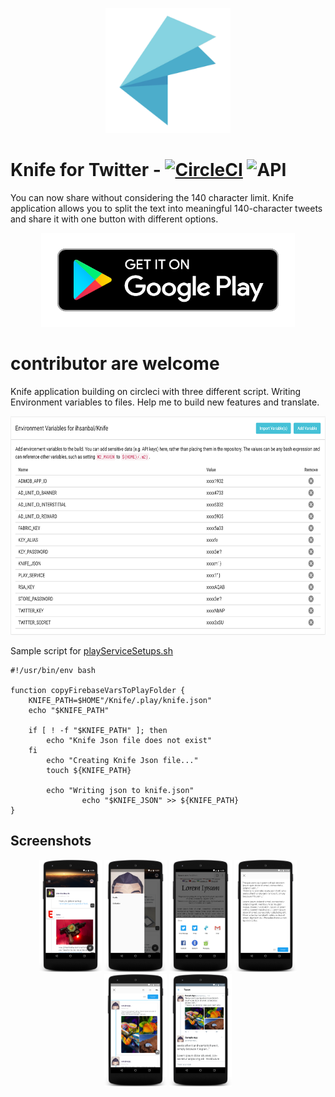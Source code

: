 <p align="center">
    <img src="https://github.com/ihsanbal/Knife/blob/master/app/src/main/ic_launcher-web.png" width="200" height="200"/>
</p>

# Knife for Twitter - [![CircleCI](https://circleci.com/gh/ihsanbal/Knife/tree/master.svg?style=svg)](https://circleci.com/gh/ihsanbal/Knife/tree/master) ![API](https://img.shields.io/badge/API-16%2B-brightgreen.svg?style=square)
You can now share without considering the 140 character limit. Knife application allows you to split the text into meaningful 140-character tweets and share it with one button with different options.
<p align="center">
        <a href="https://play.google.com/store/apps/details?id=com.ihsanbal.knife"> <img src="https://github.com/ihsanbal/Knife/blob/master/img/google-play-badge.png" width="406" height="150"> </a>
</p>

# contributor are welcome
Knife application building on circleci with three different script. Writing Environment variables to files.
Help me to build new features and translate.

<p align="center">
        <a href="https://play.google.com/store/apps/details?id=com.ihsanbal.knife"> <img src="https://github.com/ihsanbal/Knife/blob/development/img/enviroment_variables.png" width="606" height="350"> </a>
</p>

Sample script for [playServiceSetups.sh](https://github.com/ihsanbal/Knife/blob/master/firebaseSetups.sh)

```shell
#!/usr/bin/env bash

function copyFirebaseVarsToPlayFolder {
    KNIFE_PATH=$HOME"/Knife/.play/knife.json"
    echo "$KNIFE_PATH"

    if [ ! -f "$KNIFE_PATH" ]; then
        echo "Knife Json file does not exist"
    fi
        echo "Creating Knife Json file..."
        touch ${KNIFE_PATH}

        echo "Writing json to knife.json"
                echo "$KNIFE_JSON" >> ${KNIFE_PATH}
}
```

Screenshots
--------

<p align="center">
    <img src="https://github.com/ihsanbal/Knife/blob/master/img/device-2017-05-31-230045.png" width="100" height="180"/>
    <img src="https://github.com/ihsanbal/Knife/blob/master/img/device-2017-05-31-230153.png" width="100" height="180"/>
    <img src="https://github.com/ihsanbal/Knife/blob/master/img/device-2017-05-31-230358.png" width="100" height="180"/>
    <img src="https://github.com/ihsanbal/Knife/blob/master/img/device-2017-05-31-230431.png" width="100" height="180"/>
    <img src="https://github.com/ihsanbal/Knife/blob/master/img/device-2017-05-31-230602.png" width="100" height="180"/>
    <img src="https://github.com/ihsanbal/Knife/blob/master/img/device-2017-05-31-230819.png" width="100" height="180"/>
</p>
